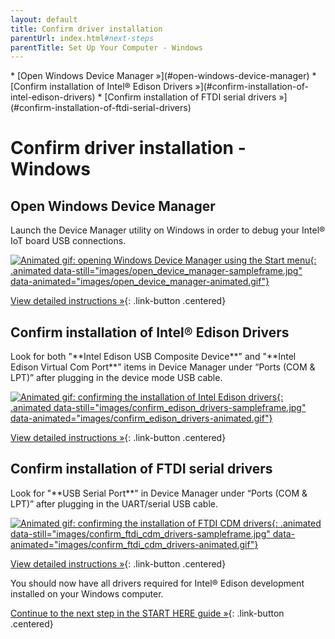 ```yaml
---
layout: default
title: Confirm driver installation 
parentUrl: index.html#next-steps
parentTitle: Set Up Your Computer - Windows
---
```


<div id="toc" markdown="1">
* [Open Windows Device Manager »](#open-windows-device-manager)
* [Confirm installation of Intel® Edison Drivers »](#confirm-installation-of-intel-edison-drivers)
* [Confirm installation of FTDI serial drivers »](#confirm-installation-of-ftdi-serial-drivers)
</div>

# Confirm driver installation - Windows 

<!-- <div class="related-videos" class="callout video">
* [Intel Edison: Set Up Your Computer Manually - Windows (preview video)](https://drive.google.com/open?id=0B6gHgawzKtxCbUxicmpBc2JZSmM&authuser=0)
* [Intel Edison: Set Up Your Computer - Windows Integrated Installer (preview video)](https://drive.google.com/open?id=0B6gHgawzKtxCejNuYjc3a216X3M&authuser=0)
</div> -->

## Open Windows Device Manager

<div class="tldr" markdown="1">
Launch the Device Manager utility on Windows in order to debug your Intel® IoT board USB connections. 
</div>

[![Animated gif: opening Windows Device Manager using the Start menu](){: .animated data-still="images/open_device_manager-sampleframe.jpg" data-animated="images/open_device_manager-animated.gif"}](details-open_device_manager.html)

[View detailed instructions »](details-open_device_manager.html){: .link-button .centered}


## Confirm installation of Intel® Edison Drivers

<div class="tldr" markdown="1">
Look for both "**Intel Edison USB Composite Device**" and "**Intel Edison Virtual Com Port**" items in Device Manager under “Ports (COM & LPT)” after plugging in the device mode USB cable. 
</div>

[![Animated gif: confirming the installation of Intel Edison drivers](){: .animated data-still="images/confirm_edison_drivers-sampleframe.jpg" data-animated="images/confirm_edison_drivers-animated.gif"}](details-confirm_edison_drivers.html)

[View detailed instructions »](details-confirm_edison_drivers.html){: .link-button .centered}


## Confirm installation of FTDI serial drivers

<div class="tldr" markdown="1">
Look for "**USB Serial Port**" in Device Manager under “Ports (COM & LPT)” after plugging in the UART/serial USB cable. 
</div>

[![Animated gif: confirming the installation of FTDI CDM drivers](){: .animated data-still="images/confirm_ftdi_cdm_drivers-sampleframe.jpg" data-animated="images/confirm_ftdi_cdm_drivers-animated.gif"}](details-confirm_ftdi_cdm_drivers.html)

[View detailed instructions »](details-confirm_ftdi_cdm_drivers.html){: .link-button .centered}


<div id="next-steps" class="callout done" markdown="1">
You should now have all drivers required for Intel® Edison development installed on your Windows computer.   

[Continue to the next step in the START HERE guide »](../../index.html#done-computer-setup){: .link-button .centered}
</div>
